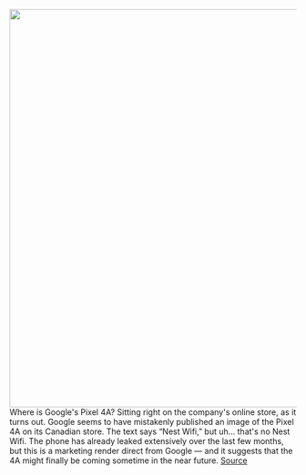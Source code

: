 <img src='https://cdn.vox-cdn.com/thumbor/6j_8of7BRfpV-Ysj0fm-FxpF5GI=/0x0:1706x1142/1200x800/filters:focal(717x435:989x707)/cdn.vox-cdn.com/uploads/chorus_image/image/67050187/Screen_Shot_2020_07_13_at_10.52.32_AM.0.png' width='700px' /><br/>
Where is Google's Pixel 4A? Sitting right on the company's online store, as it turns out. Google seems to have mistakenly published an image of the Pixel 4A on its Canadian store. The text says “Nest Wifi,” but uh... that's no Nest Wifi. The phone has already leaked extensively over the last few months, but this is a marketing render direct from Google — and it suggests that the 4A might finally be coming sometime in the near future.
<a href='https://www.theverge.com/2020/7/13/21322656/google-pixel-4a-official-photo-leak-store'> Source <a/>